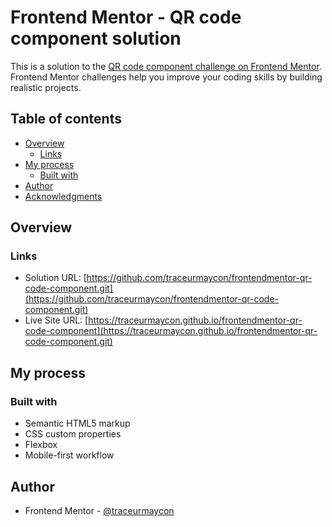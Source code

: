# Frontend Mentor - QR code component solution

This is a solution to the [QR code component challenge on Frontend Mentor](https://www.frontendmentor.io/challenges/qr-code-component-iux_sIO_H). Frontend Mentor challenges help you improve your coding skills by building realistic projects.

## Table of contents

-   [Overview](#overview)
    -   [Links](#links)
-   [My process](#my-process)
    -   [Built with](#built-with)
-   [Author](#author)
-   [Acknowledgments](#acknowledgments)

## Overview

### Links

-   Solution URL: [https://github.com/traceurmaycon/frontendmentor-qr-code-component.git](https://github.com/traceurmaycon/frontendmentor-qr-code-component.git)
-   Live Site URL: [https://traceurmaycon.github.io/frontendmentor-qr-code-component](https://traceurmaycon.github.io/frontendmentor-qr-code-component.git)

## My process

### Built with

-   Semantic HTML5 markup
-   CSS custom properties
-   Flexbox
-   Mobile-first workflow

## Author

-   Frontend Mentor - [@traceurmaycon](https://www.frontendmentor.io/profile/traceurmaycon)
